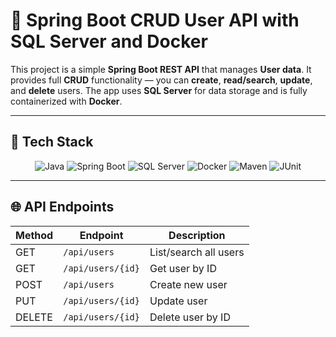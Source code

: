 # 🚀 Spring Boot CRUD User API with SQL Server and Docker

This project is a simple **Spring Boot REST API** that manages **User data**. It provides full **CRUD** functionality — you can **create**, **read/search**, **update**, and **delete** users. The app uses **SQL Server** for data storage and is fully containerized with **Docker**.

---

## 🧰 Tech Stack

<p align="center">
  <img src="https://img.shields.io/badge/Java-ED8B00?style=flat&logo=java&logoColor=white" alt="Java" />
  <img src="https://img.shields.io/badge/Spring Boot-6DB33F?style=flat&logo=springboot&logoColor=white" alt="Spring Boot" />
  <img src="https://img.shields.io/badge/Microsoft SQL Server-CC2927?style=flat&logo=microsoftsqlserver&logoColor=white" alt="SQL Server" />
  <img src="https://img.shields.io/badge/Docker-2496ED?style=flat&logo=docker&logoColor=white" alt="Docker" />
  <img src="https://img.shields.io/badge/Maven-C71A36?style=flat&logo=apachemaven&logoColor=white" alt="Maven" />
  <img src="https://img.shields.io/badge/JUnit-25A162?style=flat&logo=java&logoColor=white" alt="JUnit" />
</p>

---

## 🌐 API Endpoints

| Method | Endpoint          | Description           |
| ------ | ----------------- | --------------------- |
| GET    | `/api/users`      | List/search all users |
| GET    | `/api/users/{id}` | Get user by ID        |
| POST   | `/api/users`      | Create new user       |
| PUT    | `/api/users/{id}` | Update user           |
| DELETE | `/api/users/{id}` | Delete user by ID     |
